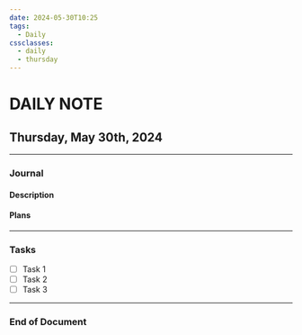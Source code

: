 ```yaml
---
date: 2024-05-30T10:25
tags:
  - Daily
cssclasses:
  - daily
  - thursday
---
```

# DAILY NOTE
## Thursday, May 30th, 2024
***
### Journal
#### Description


#### Plans


***
### Tasks
- [ ] Task 1
- [ ] Task 2
- [ ] Task 3

***
### End of Document